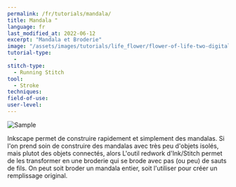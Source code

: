 ```yaml
---
permalink: /fr/tutorials/mandala/
title: Mandala "
language: fr
last_modified_at: 2022-06-12
excerpt: "Mandala et Broderie"
image: "/assets/images/tutorials/life_flower/flower-of-life-two-digitalisation.svg"
tutorial-type:
  - 
stitch-type:
  - Running Stitch
tool:
  - Stroke
techniques:
field-of-use:
user-level: 
---
```


![Sample](/assets/images/tutorials/life_flower/twolifeflower.jpg)

Inkscape permet de construire rapidement et simplement des mandalas. Si l'on prend soin de construire des mandalas avec très peu d'objets isolés,  mais plutot des objets connectés, 
alors L'outil redwork d'Ink/Stitch permet de les transformer en  une broderie qui se brode avec pas (ou peu) de sauts de fils. On peut soit broder un mandala entier, soit l'utiliser
pour créer un remplissage original.
